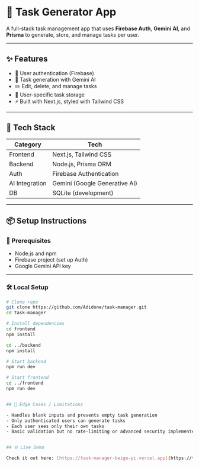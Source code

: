 # 🧠 Task Generator App

A full-stack task management app that uses **Firebase Auth**, **Gemini AI**, and **Prisma** to generate, store, and manage tasks per user.

---

## ✨ Features

- 🔐 User authentication (Firebase)
- 🧠 Task generation with Gemini AI
- ✏️ Edit, delete, and manage tasks
- 👤 User-specific task storage
- ⚡ Built with Next.js, styled with Tailwind CSS

---

## 🚀 Tech Stack

| Category       | Tech                          |
|----------------|-------------------------------|
| Frontend       | Next.js, Tailwind CSS         |
| Backend        | Node.js, Prisma ORM           |
| Auth           | Firebase Authentication       |
| AI Integration | Gemini (Google Generative AI) |
| DB             | SQLite (development)          |

---



## 📦 Setup Instructions

### 🔧 Prerequisites
- Node.js and npm
- Firebase project (set up Auth)
- Google Gemini API key

---

### 🛠️ Local Setup

```bash
# Clone repo
git clone https://github.com/Adidone/task-manager.git
cd task-manager

# Install dependencies
cd frontend
npm install

cd ../backend
npm install

# Start backend
npm run dev

# Start frontend
cd ../frontend
npm run dev


## 🧠 Edge Cases / Limitations

- Handles blank inputs and prevents empty task generation
- Only authenticated users can generate tasks
- Each user sees only their own tasks
- Basic validation but no rate-limiting or advanced security implemented


## 🌐 Live Demo

Check it out here: [https://task-manager-beige-pi.vercel.app](https://task-manager-beige-pi.vercel.app)
